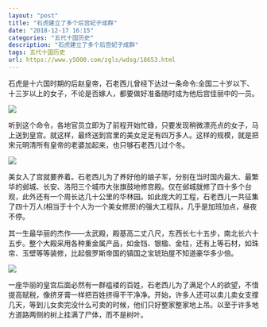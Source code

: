 ```yaml
---
layout: "post"
title: "石虎建立了多个后宫妃子成群"
date: "2018-12-17 16:15"
categories: "五代十国历史"
description: "石虎建立了多个后宫妃子成群"
tags: 五代十国历史
url: https://www.y5000.com/zgls/wdsg/18653.html
---
```






石虎是十六国时期的后赵皇帝，石老西儿曾经下达过一条命令:全国二十岁以下、十三岁以上的女子，不论是否嫁人，都要做好准备随时成为他后宫佳丽中的一员。

![](https://img.y5000.com/uploads/allimg/170406/093551H20-0.jpg)

听到这个命令，各地官员立即为了前程开始忙碌，只要发现稍微漂亮点的女子，马上送到皇宫。就这样，最终送到宫里的美女足足有四万多人。这样的规模，就是把宋元明清所有皇帝的老婆加起来，也只够石老西儿过个冬。

![](https://img.y5000.com/uploads/allimg/170406/093551N45-1.jpg)

美女入了宫就要养着。石老西儿为了养好他的娘子军，分别在当时国内最大、最繁华的邺城、长安、洛阳三个城市大张旗鼓地修宫殿。仅在邺城就修了四十多个台观，此外还有一个周长达几十公里的华林园。如此庞大的工程，石老西儿一共征集了四十万人(相当于十个人为一个美女修房)的强大工程队，几乎是加班加点，昼夜不停。

其一生最华丽的杰作——太武殿，殿基高二丈八尺，东西长七十五步，南北长六十五步。整个大殿采用各种重金属产品，如金铛、银楹、金柱，还有上等石材，如珠帘、玉壁等等装修，比起俄罗斯帝国的镇国之宝琥珀屋不知道豪华多少倍。

![](https://img.y5000.com/uploads/allimg/170406/093551B19-2.jpg)

一座华丽的皇宫后面必然有一群褴褛的百姓，石老西儿为了满足个人的欲望，不惜提高赋税，像挤牙膏一样把百姓挤得干干净净。开始，许多人还可以卖儿卖女支撑几天，等到儿女卖完没什么可卖的时候，他们只好整家整家地上吊。以至于许多地方道路两侧的树上挂满了尸体，而不是树叶。
